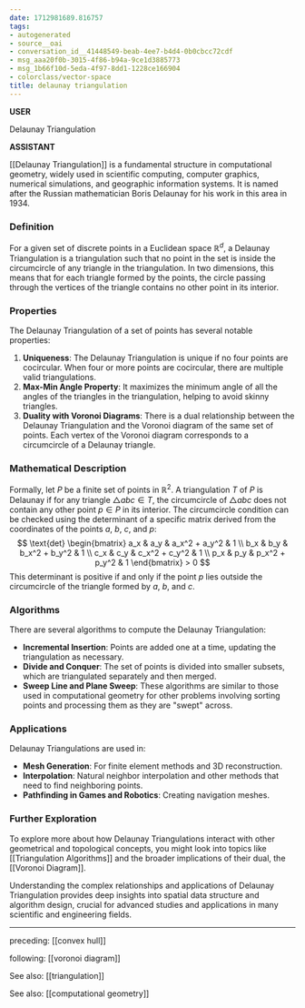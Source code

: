 ```yaml
---
date: 1712981689.816757
tags:
- autogenerated
- source__oai
- conversation_id__41448549-beab-4ee7-b4d4-0b0cbcc72cdf
- msg_aaa20f0b-3015-4f86-b94a-9ce1d3885773
- msg_1b66f10d-5eda-4f97-8dd1-1228ce166904
- colorclass/vector-space
title: delaunay triangulation
---
```


**USER**

Delaunay Triangulation


**ASSISTANT**

[[Delaunay Triangulation]] is a fundamental structure in computational geometry, widely used in scientific computing, computer graphics, numerical simulations, and geographic information systems. It is named after the Russian mathematician Boris Delaunay for his work in this area in 1934.

### Definition
For a given set of discrete points in a Euclidean space $\mathbb{R}^d$, a Delaunay Triangulation is a triangulation such that no point in the set is inside the circumcircle of any triangle in the triangulation. In two dimensions, this means that for each triangle formed by the points, the circle passing through the vertices of the triangle contains no other point in its interior.

### Properties
The Delaunay Triangulation of a set of points has several notable properties:
1. **Uniqueness**: The Delaunay Triangulation is unique if no four points are cocircular. When four or more points are cocircular, there are multiple valid triangulations.
2. **Max-Min Angle Property**: It maximizes the minimum angle of all the angles of the triangles in the triangulation, helping to avoid skinny triangles.
3. **Duality with Voronoi Diagrams**: There is a dual relationship between the Delaunay Triangulation and the Voronoi diagram of the same set of points. Each vertex of the Voronoi diagram corresponds to a circumcircle of a Delaunay triangle.

### Mathematical Description
Formally, let $P$ be a finite set of points in $\mathbb{R}^2$. A triangulation $T$ of $P$ is Delaunay if for any triangle $\triangle abc \in T$, the circumcircle of $\triangle abc$ does not contain any other point $p \in P$ in its interior. The circumcircle condition can be checked using the determinant of a specific matrix derived from the coordinates of the points $a$, $b$, $c$, and $p$:
$$
\text{det} \begin{bmatrix}
a_x & a_y & a_x^2 + a_y^2 & 1 \\
b_x & b_y & b_x^2 + b_y^2 & 1 \\
c_x & c_y & c_x^2 + c_y^2 & 1 \\
p_x & p_y & p_x^2 + p_y^2 & 1 
\end{bmatrix} > 0
$$
This determinant is positive if and only if the point $p$ lies outside the circumcircle of the triangle formed by $a$, $b$, and $c$.

### Algorithms
There are several algorithms to compute the Delaunay Triangulation:
- **Incremental Insertion**: Points are added one at a time, updating the triangulation as necessary.
- **Divide and Conquer**: The set of points is divided into smaller subsets, which are triangulated separately and then merged.
- **Sweep Line and Plane Sweep**: These algorithms are similar to those used in computational geometry for other problems involving sorting points and processing them as they are "swept" across.

### Applications
Delaunay Triangulations are used in:
- **Mesh Generation**: For finite element methods and 3D reconstruction.
- **Interpolation**: Natural neighbor interpolation and other methods that need to find neighboring points.
- **Pathfinding in Games and Robotics**: Creating navigation meshes.

### Further Exploration
To explore more about how Delaunay Triangulations interact with other geometrical and topological concepts, you might look into topics like [[Triangulation Algorithms]] and the broader implications of their dual, the [[Voronoi Diagram]].

Understanding the complex relationships and applications of Delaunay Triangulation provides deep insights into spatial data structure and algorithm design, crucial for advanced studies and applications in many scientific and engineering fields.


---

preceding: [[convex hull]]  


following: [[voronoi diagram]]

See also: [[triangulation]]


See also: [[computational geometry]]